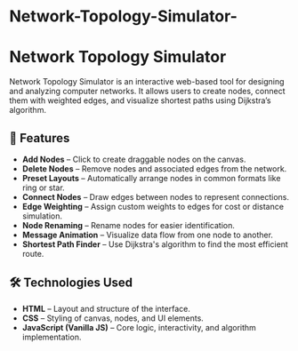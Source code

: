 # Network-Topology-Simulator-
# Network Topology Simulator

Network Topology Simulator is an interactive web-based tool for designing and analyzing computer networks. It allows users to create nodes, connect them with weighted edges, and visualize shortest paths using Dijkstra’s algorithm.

## 🚀 Features

- **Add Nodes** – Click to create draggable nodes on the canvas.
- **Delete Nodes** – Remove nodes and associated edges from the network.
- **Preset Layouts** – Automatically arrange nodes in common formats like ring or star.
- **Connect Nodes** – Draw edges between nodes to represent connections.
- **Edge Weighting** – Assign custom weights to edges for cost or distance simulation.
- **Node Renaming** – Rename nodes for easier identification.
- **Message Animation** – Visualize data flow from one node to another.
- **Shortest Path Finder** – Use Dijkstra's algorithm to find the most efficient route.

## 🛠️ Technologies Used

- **HTML** – Layout and structure of the interface.
- **CSS** – Styling of canvas, nodes, and UI elements.
- **JavaScript (Vanilla JS)** – Core logic, interactivity, and algorithm implementation.

